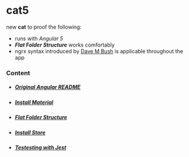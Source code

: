 # cat5
new **cat** to proof the following:
* runs with *Angular 5*
* ***Flat Folder Structure*** works comfortably
* ngrx syntax introduced by [Dave M Bush](https://blog.dmbcllc.com/implementing-ngrx-4/) is applicable throughout the app
### Content
* ##### [Original Angular README](./doc/angular.md)
* ##### [Install Material](./doc/material.md)
* ##### [Flat Folder Structure](./doc/flat-file-sructure.md)
* ##### [Install Store](./doc/store-setup.md)
* ##### [Testesting with Jest](./doc/jest.md)